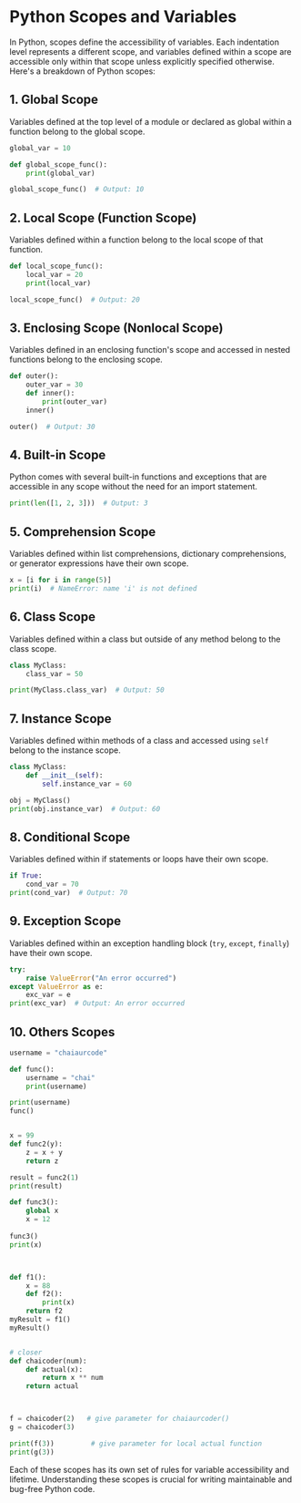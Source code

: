 
# Python Scopes and Variables

In Python, scopes define the accessibility of variables. Each indentation level represents a different scope, and variables defined within a scope are accessible only within that scope unless explicitly specified otherwise. Here's a breakdown of Python scopes:

## 1. Global Scope

Variables defined at the top level of a module or declared as global within a function belong to the global scope.

```python
global_var = 10

def global_scope_func():
    print(global_var)

global_scope_func()  # Output: 10
```

## 2. Local Scope (Function Scope)

Variables defined within a function belong to the local scope of that function.

```python
def local_scope_func():
    local_var = 20
    print(local_var)

local_scope_func()  # Output: 20
```

## 3. Enclosing Scope (Nonlocal Scope)

Variables defined in an enclosing function's scope and accessed in nested functions belong to the enclosing scope.

```python
def outer():
    outer_var = 30
    def inner():
        print(outer_var)
    inner()

outer()  # Output: 30
```

## 4. Built-in Scope

Python comes with several built-in functions and exceptions that are accessible in any scope without the need for an import statement.

```python
print(len([1, 2, 3]))  # Output: 3
```

## 5. Comprehension Scope

Variables defined within list comprehensions, dictionary comprehensions, or generator expressions have their own scope.

```python
x = [i for i in range(5)]
print(i)  # NameError: name 'i' is not defined
```

## 6. Class Scope

Variables defined within a class but outside of any method belong to the class scope.

```python
class MyClass:
    class_var = 50

print(MyClass.class_var)  # Output: 50
```

## 7. Instance Scope

Variables defined within methods of a class and accessed using `self` belong to the instance scope.

```python
class MyClass:
    def __init__(self):
        self.instance_var = 60

obj = MyClass()
print(obj.instance_var)  # Output: 60
```

## 8. Conditional Scope

Variables defined within if statements or loops have their own scope.

```python
if True:
    cond_var = 70
print(cond_var)  # Output: 70
```

## 9. Exception Scope

Variables defined within an exception handling block (`try`, `except`, `finally`) have their own scope.

```python
try:
    raise ValueError("An error occurred")
except ValueError as e:
    exc_var = e
print(exc_var)  # Output: An error occurred
```


## 10. Others Scopes
```python
username = "chaiaurcode"

def func():
    username = "chai"
    print(username)

print(username)
func()


x = 99 
def func2(y):
    z = x + y
    return z

result = func2(1)
print(result)

def func3():
    global x
    x = 12
    
func3()
print(x)



def f1():
    x = 88
    def f2():
        print(x)
    return f2
myResult = f1()
myResult()


# closer 
def chaicoder(num):
    def actual(x):
        return x ** num
    return actual



f = chaicoder(2)   # give parameter for chaiaurcoder()
g = chaicoder(3)

print(f(3))         # give parameter for local actual function
print(g(3))
```

Each of these scopes has its own set of rules for variable accessibility and lifetime. Understanding these scopes is crucial for writing maintainable and bug-free Python code.

